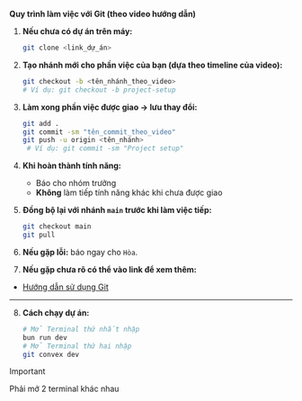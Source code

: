 
**Quy trình làm việc với Git (theo video hướng dẫn)**

1. **Nếu chưa có dự án trên máy:**

   ```bash
   git clone <link_dự_án>
   ```

2. **Tạo nhánh mới cho phần việc của bạn (dựa theo timeline của video):**

   ```bash
   git checkout -b <tên_nhánh_theo_video>
   # Ví dụ: git checkout -b project-setup
   ```

3. **Làm xong phần việc được giao → lưu thay đổi:**

   ```bash
   git add .
   git commit -sm "tên_commit_theo_video"
   git push -u origin <tên_nhánh>
    # Ví dụ: git commit -sm "Project setup"
   ```

4. **Khi hoàn thành tính năng:**

    * Báo cho nhóm trưởng
    * **Không** làm tiếp tính năng khác khi chưa được giao

5. **Đồng bộ lại với nhánh `main` trước khi làm việc tiếp:**

   ```bash
   git checkout main
   git pull
   ```

6. **Nếu gặp lỗi:** báo ngay cho `Hòa`.

7. **Nếu gặp chưa rõ có thể vào link để xem thêm:**
- [Hướng dẫn sử dụng Git](https://youtu.be/-VmX40r5ARI)
---

8. **Cách chạy dự án:**

   ```bash
   # Mở Terminal thứ nhất nhập
   bun run dev
   # Mở Terminal thứ hai nhập
   git convex dev
   ```
> [!IMPORTANT]
> Phải mở 2 terminal khác nhau
